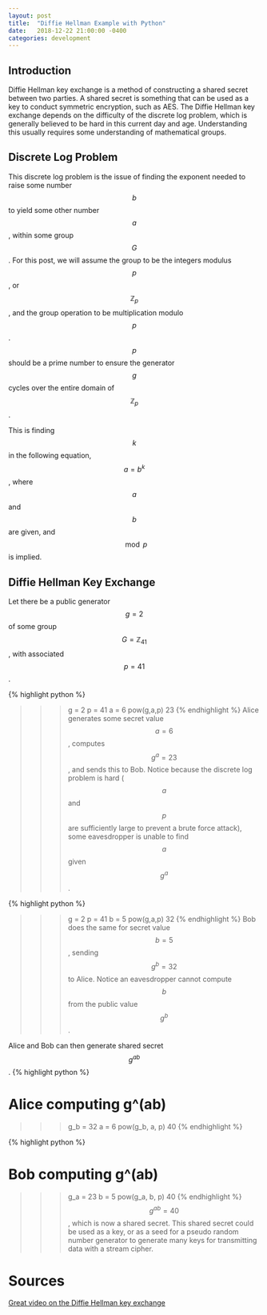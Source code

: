 ```yaml
---
layout: post
title:  "Diffie Hellman Example with Python"
date:   2018-12-22 21:00:00 -0400
categories: development
---
```

<script type="text/x-mathjax-config">
    MathJax.Hub.Config({
        tex2jax: {
          skipTags: ['script', 'noscript', 'style', 'textarea', 'pre']
        }
      });

    MathJax.Hub.Queue(function() {
        var all = MathJax.Hub.getAllJax(), i;
        for(i=0; i < all.length; i += 1) {
            all[i].SourceElement().parentNode.className += ' has-jax';
        }
    });

  </script>

<script type="text/javascript" src="https://cdnjs.cloudflare.com/ajax/libs/mathjax/2.7.1/MathJax.js?config=TeX-AMS-MML_HTMLorMML"></script>
<!-- You’ll find this post in your `_posts` directory. Go ahead and edit it and re-build the site to see your changes. You can rebuild the site in many different ways, but the most common way is to run `jekyll serve`, which launches a web server and auto-regenerates your site when a file is updated.

To add new posts, simply add a file in the `_posts` directory that follows the convention `YYYY-MM-DD-name-of-post.ext` and includes the necessary front matter. Take a look at the source for this post to get an idea about how it works.

Jekyll also offers powerful support for code snippets: -->
## Introduction
Diffie Hellman key exchange is a method of constructing a shared secret
between two parties. A shared secret is something that can be used as a 
key to conduct symmetric encryption, such as AES. The Diffie Hellman
key exchange depends on the difficulty of the discrete log problem,
which is generally believed to be hard in this current day and age.
Understanding this usually requires some understanding of mathematical
groups.

## Discrete Log Problem
This discrete log problem is the issue of finding the exponent
needed to raise some number $$b$$ to yield some other number $$a$$,
within some group $$G$$. For this post, we will assume the group
to be the integers modulus $$p$$, or $$\mathbb{Z}_p$$, and the group operation
to be multiplication modulo $$p$$. $$p$$ should be a prime number
to ensure the generator $$g$$ cycles over the entire domain
of $$\mathbb{Z}_p$$.

This is finding $$k$$ in the following equation,
$$a=b^k$$, where $$a$$ and $$b$$ are given, and $$\mod p$$ is implied.

## Diffie Hellman Key Exchange
Let there be a public generator $$g=2$$ of some group $$G=\mathbb{Z}_{41}$$, with associated
$$p=41$$.

{% highlight python %}
>>> g = 2
>>> p = 41
>>> a = 6
>>> pow(g,a,p)
23
{% endhighlight %}
Alice generates some secret value $$a=6$$, computes $$g^a=23$$,
and sends this to Bob. Notice because the discrete log problem
is hard ($$a$$ and $$p$$ are sufficiently large to prevent a brute force attack),
some eavesdropper is unable to find $$a$$ given $$g^a$$.

{% highlight python %}
>>> g = 2
>>> p = 41
>>> b = 5
>>> pow(g,a,p)
32
{% endhighlight %}
Bob does the same for secret value $$b=5$$, sending $$g^b=32$$ to Alice.
Notice an eavesdropper cannot compute $$b$$ from the public value $$g^b$$.

Alice and Bob can then generate shared secret $$g^{ab}$$.
{% highlight python %}
# Alice computing g^(ab)
>>> g_b = 32
>>> a = 6
>>> pow(g_b, a, p)
40
{% endhighlight %}

{% highlight python %}
# Bob computing g^(ab)
>>> g_a = 23
>>> b = 5
>>> pow(g_a, b, p)
40
{% endhighlight %}
$$g^{ab}=40$$, which is now a shared secret. This shared
secret could be used as a key, or as a seed for a 
pseudo random number generator to generate many keys for transmitting
data with a stream cipher.

# Sources
[Great video on the Diffie Hellman key exchange](https://www.youtube.com/watch?v=NmM9HA2MQGI)